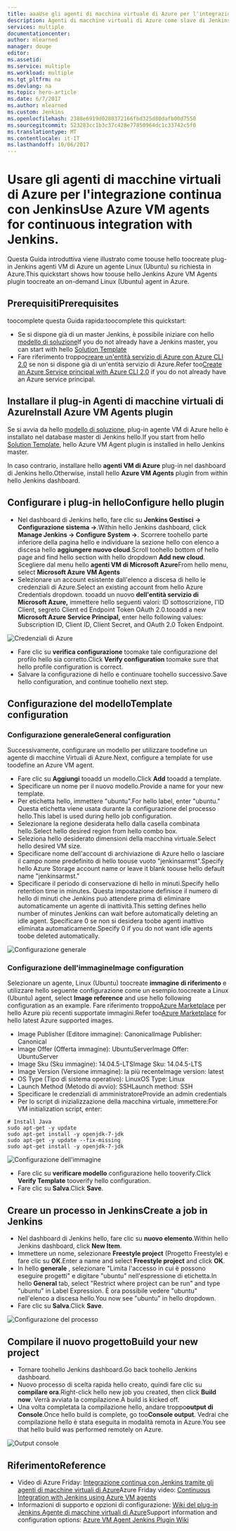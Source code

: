 ```yaml
---
title: aaaUse gli agenti di macchina virtuale di Azure per l'integrazione continua con Jenkins.
description: Agenti di macchine virtuali di Azure come slave di Jenkins
services: multiple
documentationcenter: 
author: mlearned
manager: douge
editor: 
ms.assetid: 
ms.service: multiple
ms.workload: multiple
ms.tgt_pltfrm: na
ms.devlang: na
ms.topic: hero-article
ms.date: 6/7/2017
ms.author: mlearned
ms.custom: Jenkins
ms.openlocfilehash: 2388e6919d0280372166fbd325d80dafb00d7550
ms.sourcegitcommit: 523283cc1b3c37c428e77850964dc1c33742c5f0
ms.translationtype: MT
ms.contentlocale: it-IT
ms.lasthandoff: 10/06/2017
---
```

# <a name="use-azure-vm-agents-for-continuous-integration-with-jenkins"></a><span data-ttu-id="33e22-103">Usare gli agenti di macchine virtuali di Azure per l'integrazione continua con Jenkins</span><span class="sxs-lookup"><span data-stu-id="33e22-103">Use Azure VM agents for continuous integration with Jenkins.</span></span>

<span data-ttu-id="33e22-104">Questa Guida introduttiva viene illustrato come toouse hello toocreate plug-in Jenkins agenti VM di Azure un agente Linux (Ubuntu) su richiesta in Azure.</span><span class="sxs-lookup"><span data-stu-id="33e22-104">This quickstart shows how toouse hello Jenkins Azure VM Agents plugin toocreate an on-demand Linux (Ubuntu) agent in Azure.</span></span>

## <a name="prerequisites"></a><span data-ttu-id="33e22-105">Prerequisiti</span><span class="sxs-lookup"><span data-stu-id="33e22-105">Prerequisites</span></span>

<span data-ttu-id="33e22-106">toocomplete questa Guida rapida:</span><span class="sxs-lookup"><span data-stu-id="33e22-106">toocomplete this quickstart:</span></span>

* <span data-ttu-id="33e22-107">Se si dispone già di un master Jenkins, è possibile iniziare con hello [modello di soluzione](install-jenkins-solution-template.md)</span><span class="sxs-lookup"><span data-stu-id="33e22-107">If you do not already have a Jenkins master, you can start with hello [Solution Template](install-jenkins-solution-template.md)</span></span> 
* <span data-ttu-id="33e22-108">Fare riferimento troppo[creare un'entità servizio di Azure con Azure CLI 2.0](https://docs.microsoft.com/en-us/cli/azure/create-an-azure-service-principal-azure-cli?toc=%2fazure%2fazure-resource-manager%2ftoc.json) se non si dispone già di un'entità servizio di Azure.</span><span class="sxs-lookup"><span data-stu-id="33e22-108">Refer too[Create an Azure Service principal with Azure CLI 2.0](https://docs.microsoft.com/en-us/cli/azure/create-an-azure-service-principal-azure-cli?toc=%2fazure%2fazure-resource-manager%2ftoc.json) if you do not already have an Azure service principal.</span></span>

## <a name="install-azure-vm-agents-plugin"></a><span data-ttu-id="33e22-109">Installare il plug-in Agenti di macchine virtuali di Azure</span><span class="sxs-lookup"><span data-stu-id="33e22-109">Install Azure VM Agents plugin</span></span>

<span data-ttu-id="33e22-110">Se si avvia da hello [modello di soluzione](install-jenkins-solution-template.md), plug-in agente VM di Azure hello è installato nel database master di Jenkins hello.</span><span class="sxs-lookup"><span data-stu-id="33e22-110">If you start from hello [Solution Template](install-jenkins-solution-template.md), hello Azure VM Agent plugin is installed in hello Jenkins master.</span></span>

<span data-ttu-id="33e22-111">In caso contrario, installare hello **agenti VM di Azure** plug-in nel dashboard di Jenkins hello.</span><span class="sxs-lookup"><span data-stu-id="33e22-111">Otherwise, install hello **Azure VM Agents** plugin from within hello Jenkins dashboard.</span></span>

## <a name="configure-hello-plugin"></a><span data-ttu-id="33e22-112">Configurare i plug-in hello</span><span class="sxs-lookup"><span data-stu-id="33e22-112">Configure hello plugin</span></span>

* <span data-ttu-id="33e22-113">Nel dashboard di Jenkins hello, fare clic su **Jenkins Gestisci -> Configurazione sistema ->**.</span><span class="sxs-lookup"><span data-stu-id="33e22-113">Within hello Jenkins dashboard, click **Manage Jenkins -> Configure System ->**.</span></span> <span data-ttu-id="33e22-114">Scorrere toohello parte inferiore della pagina hello e individuare la sezione hello con elenco a discesa hello **aggiungere nuovo cloud**.</span><span class="sxs-lookup"><span data-stu-id="33e22-114">Scroll toohello bottom of hello page and find hello section with hello dropdown **Add new cloud**.</span></span> <span data-ttu-id="33e22-115">Scegliere dal menu hello **agenti VM di Microsoft Azure**</span><span class="sxs-lookup"><span data-stu-id="33e22-115">From hello menu, select **Microsoft Azure VM Agents**</span></span>
* <span data-ttu-id="33e22-116">Selezionare un account esistente dall'elenco a discesa di hello le credenziali di Azure.</span><span class="sxs-lookup"><span data-stu-id="33e22-116">Select an existing account from hello Azure Credentials dropdown.</span></span>  <span data-ttu-id="33e22-117">tooadd un nuovo **dell'entità servizio di Microsoft Azure,** immettere hello seguenti valori: ID sottoscrizione, l'ID Client, segreto Client ed Endpoint Token OAuth 2.0.</span><span class="sxs-lookup"><span data-stu-id="33e22-117">tooadd a new **Microsoft Azure Service Principal,** enter hello following values: Subscription ID, Client ID, Client Secret, and OAuth 2.0 Token Endpoint.</span></span>

![Credenziali di Azure](./media/jenkins-azure-vm-agents/service-principal.png)

* <span data-ttu-id="33e22-119">Fare clic su **verifica configurazione** toomake tale configurazione del profilo hello sia corretto.</span><span class="sxs-lookup"><span data-stu-id="33e22-119">Click **Verify configuration** toomake sure that hello profile configuration is correct.</span></span>
* <span data-ttu-id="33e22-120">Salvare la configurazione di hello e continuare toohello successivo.</span><span class="sxs-lookup"><span data-stu-id="33e22-120">Save hello configuration, and continue toohello next step.</span></span>

## <a name="template-configuration"></a><span data-ttu-id="33e22-121">Configurazione del modello</span><span class="sxs-lookup"><span data-stu-id="33e22-121">Template configuration</span></span>

### <a name="general-configuration"></a><span data-ttu-id="33e22-122">Configurazione generale</span><span class="sxs-lookup"><span data-stu-id="33e22-122">General configuration</span></span>
<span data-ttu-id="33e22-123">Successivamente, configurare un modello per utilizzare toodefine un agente di macchine Virtuali di Azure.</span><span class="sxs-lookup"><span data-stu-id="33e22-123">Next, configure a template for use toodefine an Azure VM agent.</span></span> 

* <span data-ttu-id="33e22-124">Fare clic su **Aggiungi** tooadd un modello.</span><span class="sxs-lookup"><span data-stu-id="33e22-124">Click **Add** tooadd a template.</span></span> 
* <span data-ttu-id="33e22-125">Specificare un nome per il nuovo modello.</span><span class="sxs-lookup"><span data-stu-id="33e22-125">Provide a name for your new template.</span></span> 
* <span data-ttu-id="33e22-126">Per etichetta hello, immettere "ubuntu".</span><span class="sxs-lookup"><span data-stu-id="33e22-126">For hello label, enter  "ubuntu."</span></span> <span data-ttu-id="33e22-127">Questa etichetta viene usata durante la configurazione del processo hello.</span><span class="sxs-lookup"><span data-stu-id="33e22-127">This label is used during hello job configuration.</span></span>
* <span data-ttu-id="33e22-128">Selezionare la regione desiderata hello dalla casella combinata hello.</span><span class="sxs-lookup"><span data-stu-id="33e22-128">Select hello desired region from hello combo box.</span></span>
* <span data-ttu-id="33e22-129">Seleziona hello desiderato dimensioni della macchina virtuale.</span><span class="sxs-lookup"><span data-stu-id="33e22-129">Select hello desired VM size.</span></span>
* <span data-ttu-id="33e22-130">Specificare nome dell'account di archiviazione di Azure hello o lasciare il campo nome predefinito di hello toouse vuoto "jenkinsarmst".</span><span class="sxs-lookup"><span data-stu-id="33e22-130">Specify hello Azure Storage account name or leave it blank toouse hello default name "jenkinsarmst."</span></span>
* <span data-ttu-id="33e22-131">Specificare il periodo di conservazione di hello in minuti.</span><span class="sxs-lookup"><span data-stu-id="33e22-131">Specify hello retention time in minutes.</span></span> <span data-ttu-id="33e22-132">Questa impostazione definisce il numero di hello di minuti che Jenkins può attendere prima di eliminare automaticamente un agente di inattività.</span><span class="sxs-lookup"><span data-stu-id="33e22-132">This setting defines hello number of minutes Jenkins can wait before automatically deleting an idle agent.</span></span> <span data-ttu-id="33e22-133">Specificare 0 se non si desidera toobe agenti inattivo eliminata automaticamente.</span><span class="sxs-lookup"><span data-stu-id="33e22-133">Specify 0 if you do not want idle agents toobe deleted automatically.</span></span>

![Configurazione generale](./media/jenkins-azure-vm-agents/general-config.png)

### <a name="image-configuration"></a><span data-ttu-id="33e22-135">Configurazione dell'immagine</span><span class="sxs-lookup"><span data-stu-id="33e22-135">Image configuration</span></span>

<span data-ttu-id="33e22-136">Selezionare un agente, Linux (Ubuntu) toocreate **immagine di riferimento** e utilizzare hello seguente configurazione come un esempio.</span><span class="sxs-lookup"><span data-stu-id="33e22-136">toocreate a Linux (Ubuntu) agent, select **Image reference** and use hello following configuration as an example.</span></span> <span data-ttu-id="33e22-137">Fare riferimento troppo[Azure Marketplace](https://azuremarketplace.microsoft.com/en-us/marketplace/apps/category/compute?subcategories=virtual-machine-images&page=1) per hello Azure più recenti supportate immagini.</span><span class="sxs-lookup"><span data-stu-id="33e22-137">Refer too[Azure Marketplace](https://azuremarketplace.microsoft.com/en-us/marketplace/apps/category/compute?subcategories=virtual-machine-images&page=1) for hello latest Azure supported images.</span></span>

* <span data-ttu-id="33e22-138">Image Publisher (Editore immagine): Canonical</span><span class="sxs-lookup"><span data-stu-id="33e22-138">Image Publisher: Canonical</span></span>
* <span data-ttu-id="33e22-139">Image Offer (Offerta immagine): UbuntuServer</span><span class="sxs-lookup"><span data-stu-id="33e22-139">Image Offer: UbuntuServer</span></span>
* <span data-ttu-id="33e22-140">Image Sku (Sku immagine): 14.04.5-LTS</span><span class="sxs-lookup"><span data-stu-id="33e22-140">Image Sku: 14.04.5-LTS</span></span>
* <span data-ttu-id="33e22-141">Image Version (Versione immagine): la più recente</span><span class="sxs-lookup"><span data-stu-id="33e22-141">Image version: latest</span></span>
* <span data-ttu-id="33e22-142">OS Type (Tipo di sistema operativo): Linux</span><span class="sxs-lookup"><span data-stu-id="33e22-142">OS Type: Linux</span></span>
* <span data-ttu-id="33e22-143">Launch Method (Metodo di avvio): SSH</span><span class="sxs-lookup"><span data-stu-id="33e22-143">Launch method: SSH</span></span>
* <span data-ttu-id="33e22-144">Specificare le credenziali di amministratore</span><span class="sxs-lookup"><span data-stu-id="33e22-144">Provide an admin credentials</span></span>
* <span data-ttu-id="33e22-145">Per lo script di inizializzazione della macchina virtuale, immettere:</span><span class="sxs-lookup"><span data-stu-id="33e22-145">For VM initialization script, enter:</span></span>
```
# Install Java
sudo apt-get -y update
sudo apt-get install -y openjdk-7-jdk
sudo apt-get -y update --fix-missing
sudo apt-get install -y openjdk-7-jdk
```
![Configurazione dell'immagine](./media/jenkins-azure-vm-agents/image-config.png)

* <span data-ttu-id="33e22-147">Fare clic su **verificare modello** configurazione hello tooverify.</span><span class="sxs-lookup"><span data-stu-id="33e22-147">Click **Verify Template** tooverify hello configuration.</span></span>
* <span data-ttu-id="33e22-148">Fare clic su **Salva**.</span><span class="sxs-lookup"><span data-stu-id="33e22-148">Click **Save**.</span></span>

## <a name="create-a-job-in-jenkins"></a><span data-ttu-id="33e22-149">Creare un processo in Jenkins</span><span class="sxs-lookup"><span data-stu-id="33e22-149">Create a job in Jenkins</span></span>

* <span data-ttu-id="33e22-150">Nel dashboard di Jenkins hello, fare clic su **nuovo elemento**.</span><span class="sxs-lookup"><span data-stu-id="33e22-150">Within hello Jenkins dashboard, click **New Item**.</span></span> 
* <span data-ttu-id="33e22-151">Immettere un nome, selezionare **Freestyle project** (Progetto Freestyle) e fare clic su **OK**.</span><span class="sxs-lookup"><span data-stu-id="33e22-151">Enter a name and select **Freestyle project** and click **OK**.</span></span>
* <span data-ttu-id="33e22-152">In hello **generale** , selezionare "Limita l'accesso in cui è possono eseguire progetti" e digitare "ubuntu" nell'espressione di etichetta.</span><span class="sxs-lookup"><span data-stu-id="33e22-152">In hello **General** tab, select "Restrict where project can be run" and type "ubuntu" in Label Expression.</span></span> <span data-ttu-id="33e22-153">È ora possibile vedere "ubuntu" nell'elenco a discesa hello.</span><span class="sxs-lookup"><span data-stu-id="33e22-153">You now see "ubuntu" in hello dropdown.</span></span>
* <span data-ttu-id="33e22-154">Fare clic su **Salva**.</span><span class="sxs-lookup"><span data-stu-id="33e22-154">Click **Save**.</span></span>

![Configurazione del processo](./media/jenkins-azure-vm-agents/job-config.png)

## <a name="build-your-new-project"></a><span data-ttu-id="33e22-156">Compilare il nuovo progetto</span><span class="sxs-lookup"><span data-stu-id="33e22-156">Build your new project</span></span>

* <span data-ttu-id="33e22-157">Tornare toohello Jenkins dashboard.</span><span class="sxs-lookup"><span data-stu-id="33e22-157">Go back toohello Jenkins dashboard.</span></span>
* <span data-ttu-id="33e22-158">Nuovo processo di scelta rapida hello creato, quindi fare clic su **compilare ora**.</span><span class="sxs-lookup"><span data-stu-id="33e22-158">Right-click hello new job you created, then click **Build now**.</span></span> <span data-ttu-id="33e22-159">Verrà avviata la compilazione.</span><span class="sxs-lookup"><span data-stu-id="33e22-159">A build is kicked off.</span></span> 
* <span data-ttu-id="33e22-160">Una volta completata la compilazione hello, andare troppo**output di Console**.</span><span class="sxs-lookup"><span data-stu-id="33e22-160">Once hello build is complete, go too**Console output**.</span></span> <span data-ttu-id="33e22-161">Vedrai che compilazione hello è stata eseguita in modalità remota in Azure.</span><span class="sxs-lookup"><span data-stu-id="33e22-161">You see that hello build was performed remotely on Azure.</span></span>

![Output console](./media/jenkins-azure-vm-agents/console-output.png)

## <a name="reference"></a><span data-ttu-id="33e22-163">Riferimento</span><span class="sxs-lookup"><span data-stu-id="33e22-163">Reference</span></span>

* <span data-ttu-id="33e22-164">Video di Azure Friday: [Integrazione continua con Jenkins tramite gli agenti di macchine virtuali di Azure](https://channel9.msdn.com/Shows/Azure-Friday/Continuous-Integration-with-Jenkins-Using-Azure-VM-Agents)</span><span class="sxs-lookup"><span data-stu-id="33e22-164">Azure Friday video: [Continuous Integration with Jenkins using Azure VM agents](https://channel9.msdn.com/Shows/Azure-Friday/Continuous-Integration-with-Jenkins-Using-Azure-VM-Agents)</span></span>
* <span data-ttu-id="33e22-165">Informazioni di supporto e opzioni di configurazione: [Wiki del plug-in Jenkins Agente di macchine virtuali di Azure](https://wiki.jenkins-ci.org/display/JENKINS/Azure+VM+Agents+Plugin)</span><span class="sxs-lookup"><span data-stu-id="33e22-165">Support information and configuration options:  [Azure VM Agent Jenkins Plugin Wiki](https://wiki.jenkins-ci.org/display/JENKINS/Azure+VM+Agents+Plugin)</span></span> 

